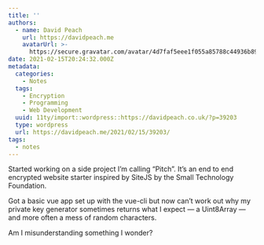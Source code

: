 ```yaml
---
title: ''
authors:
  - name: David Peach
    url: https://davidpeach.me
    avatarUrl: >-
      https://secure.gravatar.com/avatar/4d7faf5eee1f055a85788c44936b8995eaab6dfb004e7854ec747ccb272e91ee?s=96&d=mm&r=g
date: 2021-02-15T20:24:32.000Z
metadata:
  categories:
    - Notes
  tags:
    - Encryption
    - Programming
    - Web Development
  uuid: 11ty/import::wordpress::https://davidpeach.co.uk/?p=39203
  type: wordpress
  url: https://davidpeach.me/2021/02/15/39203/
tags:
  - notes
---
```

Started working on a side project I’m calling “Pitch”. It’s an end to end encrypted website starter inspired by SiteJS by the Small Technology Foundation.

Got a basic vue app set up with the vue-cli but now can’t work out why my private key generator sometimes returns what I expect — a Uint8Array — and more often a mess of random characters.

Am I misunderstanding something I wonder?
